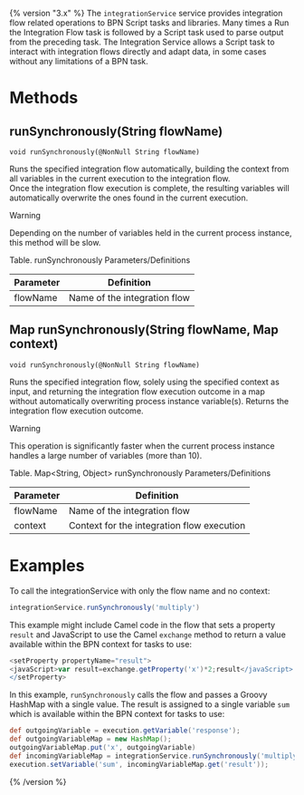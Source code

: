 {% version "3.x" %}
The `integrationService` service provides integration flow related operations to BPN Script tasks and libraries. Many times a Run the Integration Flow task is followed by a Script task used to parse output from the preceding task. The Integration Service allows a Script task to interact with integration flows directly and adapt data, in some cases without any limitations of a BPN task.
# Methods
## runSynchronously(String flowName)
    void runSynchronously(@NonNull String flowName)
Runs the specified integration flow automatically, building the context from all variables in the current execution to the integration flow.  
Once the integration flow execution is complete, the resulting variables will automatically overwrite the ones found in the current execution.
> [!warning]  
>
> Depending on the number of variables held in the current process instance, this method will be slow.

Table. runSynchronously Parameters/Definitions

| Parameter | Definition |
| ----|----|
| flowName | Name of the integration flow |

## Map runSynchronously(String flowName, Map context)
    void runSynchronously(@NonNull String flowName)
Runs the specified integration flow, solely using the specified context as input, and returning the integration flow execution outcome in a map without automatically overwriting process instance variable(s).
Returns the integration flow execution outcome.
> [!warning]  
>
> This operation is significantly faster when the current process instance handles a large number of variables (more than 10).

Table. Map\<String, Object\> runSynchronously Parameters/Definitions

| Parameter | Definition |
| ----|----|
| flowName | Name of the integration flow |
| context | Context for the integration flow execution |

# Examples
To call the integrationService with only the flow name and no context:
``` groovy
integrationService.runSynchronously('multiply')
```
This example might include Camel code in the flow that sets a property `result` and JavaScript to use the Camel `exchange` method to return a value available within the BPN context for tasks to use:
``` groovy
<setProperty propertyName="result">
<javaScript>var result=exchange.getProperty('x')*2;result</javaScript>
</setProperty>
```
In this example, `runSynchronously` calls the flow and passes a Groovy HashMap with a single value. The result is assigned to a single variable `sum` which is available within the BPN context for tasks to use:
``` groovy
def outgoingVariable = execution.getVariable('response');
def outgoingVariableMap = new HashMap();
outgoingVariableMap.put('x', outgoingVariable)
def incomingVariableMap = integrationService.runSynchronously('multiply', outgoingVariableMap)
execution.setVariable('sum', incomingVariableMap.get('result'));
```
{% /version %}
